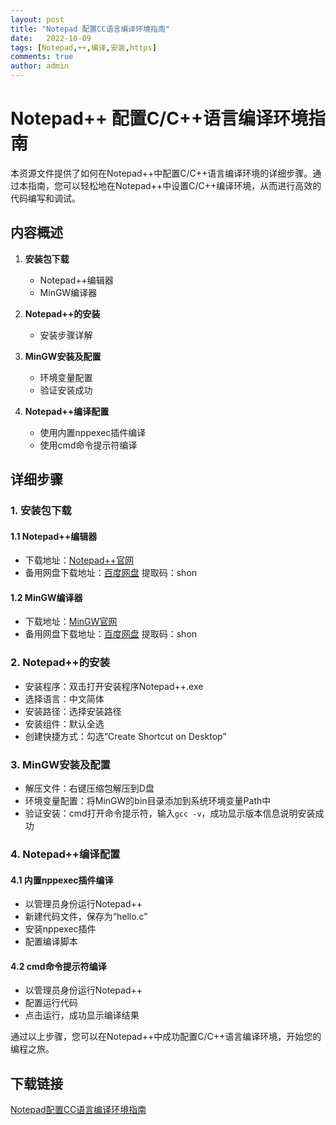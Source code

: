 ```yaml
---
layout: post
title: "Notepad 配置CC语言编译环境指南"
date:   2022-10-09
tags: [Notepad,++,编译,安装,https]
comments: true
author: admin
---
```

# Notepad++ 配置C/C++语言编译环境指南

本资源文件提供了如何在Notepad++中配置C/C++语言编译环境的详细步骤。通过本指南，您可以轻松地在Notepad++中设置C/C++编译环境，从而进行高效的代码编写和调试。

## 内容概述

1. **安装包下载**
   - Notepad++编辑器
   - MinGW编译器

2. **Notepad++的安装**
   - 安装步骤详解

3. **MinGW安装及配置**
   - 环境变量配置
   - 验证安装成功

4. **Notepad++编译配置**
   - 使用内置nppexec插件编译
   - 使用cmd命令提示符编译

## 详细步骤

### 1. 安装包下载

#### 1.1 Notepad++编辑器
- 下载地址：[Notepad++官网](https://notepad-plus-plus.org/downloads/)
- 备用网盘下载地址：[百度网盘](https://pan.baidu.com/s/12NIHe7ONvO7CZUIioGNoH) 提取码：shon

#### 1.2 MinGW编译器
- 下载地址：[MinGW官网](https://sourceforge.net/projects/mingw-w64/files/)
- 备用网盘下载地址：[百度网盘](https://pan.baidu.com/s/1bMUZsk0OYg5YmBPPL6nm1A) 提取码：shon

### 2. Notepad++的安装
- 安装程序：双击打开安装程序Notepad++.exe
- 选择语言：中文简体
- 安装路径：选择安装路径
- 安装组件：默认全选
- 创建快捷方式：勾选“Create Shortcut on Desktop”

### 3. MinGW安装及配置
- 解压文件：右键压缩包解压到D盘
- 环境变量配置：将MinGW的bin目录添加到系统环境变量Path中
- 验证安装：cmd打开命令提示符，输入`gcc -v`，成功显示版本信息说明安装成功

### 4. Notepad++编译配置

#### 4.1 内置nppexec插件编译
- 以管理员身份运行Notepad++
- 新建代码文件，保存为“hello.c”
- 安装nppexec插件
- 配置编译脚本

#### 4.2 cmd命令提示符编译
- 以管理员身份运行Notepad++
- 配置运行代码
- 点击运行，成功显示编译结果

通过以上步骤，您可以在Notepad++中成功配置C/C++语言编译环境，开始您的编程之旅。

## 下载链接

[Notepad配置CC语言编译环境指南](https://pan.quark.cn/s/49ec35b43f66)